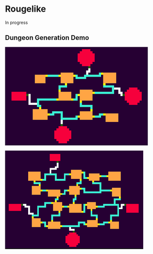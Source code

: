 # Rougelike

In progress



## Dungeon Generation Demo

![43](https://github.com/omukazu/Rougelike/blob/images/images/43demo.png)



![54](https://github.com/omukazu/Rougelike/blob/images/images/54demo.png)

